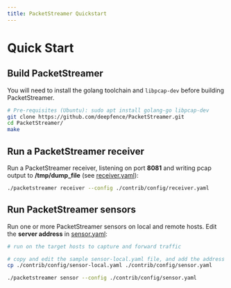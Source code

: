 ```yaml
---
title: PacketStreamer Quickstart
---
```


# Quick Start

## Build PacketStreamer


You will need to install the golang toolchain and `libpcap-dev` before building PacketStreamer.
  
```bash
# Pre-requisites (Ubuntu): sudo apt install golang-go libpcap-dev
git clone https://github.com/deepfence/PacketStreamer.git
cd PacketStreamer/
make
```

## Run a PacketStreamer receiver

Run a PacketStreamer receiver, listening on port **8081** and writing pcap output to **/tmp/dump_file** (see [receiver.yaml](contrib/config/receiver.yaml)):
  
```bash
./packetstreamer receiver --config ./contrib/config/receiver.yaml
```

## Run PacketStreamer sensors

Run one or more PacketStreamer sensors on local and remote hosts. Edit the **server address** in [sensor.yaml](contrib/config/sensor-local.yaml):

```bash
# run on the target hosts to capture and forward traffic

# copy and edit the sample sensor-local.yaml file, and add the address of the receiver host
cp ./contrib/config/sensor-local.yaml ./contrib/config/sensor.yaml

./packetstreamer sensor --config ./contrib/config/sensor.yaml
```
